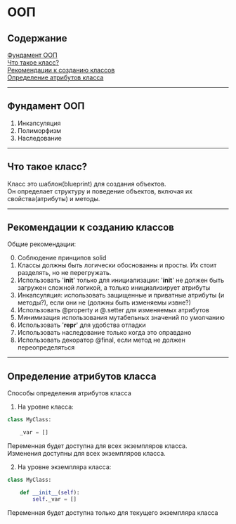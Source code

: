 # ООП  

## Содержание   

[Фундамент ООП](#Фундамент-ООП)    
[Что такое класс?](#Что-такое-класс?)   
[Рекомендации к созданию классов](#Рекомендации-к-созданию-классов)  
[Определение атрибутов класса](#Определение-атрибутов-класса)  
  
  
----
## Фундамент ООП  
1. Инкапсуляция   
2. Полиморфизм  
3. Наследование  


----
## Что такое класс?
Класс это шаблон(blueprint) для создания объектов.  
Он определает структуру и поведение объектов, включая их свойства(атрибуты) и методы.


----
## Рекомендации к созданию классов

Общие рекомендации:  

0. Соблюдение принципов solid  
1. Классы должны быть логически обоснованны и просты. Их стоит разделять, но не перегружать.
2. Использовать '__init__' только для инициализации: '__init__' не должен быть загружен сложной логикой, а только инициализирует атрибуты  
3. Инкапсуляция: использовать защищенные и приватные атрибуты (и методы?), если они не (должны быть изменяемы извне?)
4. Использовать @property и @<name>.setter для изменяемых атрибутов
5. Минимизация использования мутабельных значений по умолчанию  
6. Использовать '__repr__' для удобства отладки
7. Использовать наследование только когда это оправдано
8. Использовать декоратор @final, если метод не должен переопределяться


----
## Определение атрибутов класса 
Способы определения атрибутов класса  

1. На уровне класса:
```python 
class MyClass:

    _var = []
```
Переменная будет доступна для всех экземпляров класса.  
Изменения доступны для всех экземпляров класса.

2. На уровне экземпляра класса:
```python 
class MyClass:

    def __init__(self):
        self._var = []
```
Переменная будет доступна только для текущего экземпляра класса

